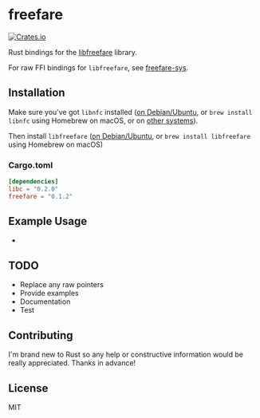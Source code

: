 # freefare

[![Crates.io](https://img.shields.io/crates/v/freefare.svg?maxAge=2592000)](https://crates.io/crates/freefare)

Rust bindings for the [libfreefare](https://github.com/nfc-tools/libfreefare) library.

For raw FFI bindings for `libfreefare`, see [freefare-sys](https://github.com/dsgriffin/freefare-sys).

## Installation

Make sure you've got `libnfc` installed ([on Debian/Ubuntu](http://nfc-tools.org/index.php?title=Libnfc#Debian_.2F_Ubuntu), or `brew install libnfc` using Homebrew on macOS, or on [other systems](http://nfc-tools.org/index.php?title=Libnfc#Installation)).

Then install `libfreefare` ([on Debian/Ubuntu](https://github.com/nfc-tools/libfreefare#installation), or `brew install libfreefare` using Homebrew on macOS)

### Cargo.toml

```toml
[dependencies]
libc = "0.2.0"
freefare = "0.1.2"
```

## Example Usage

  -

## TODO

* Replace any raw pointers
* Provide examples
* Documentation
* Test

## Contributing

I'm brand new to Rust so any help or constructive information would be really appreciated. Thanks in advance!

## License

MIT
